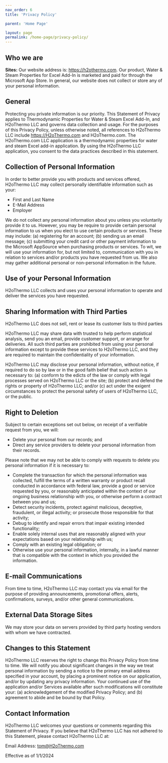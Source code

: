 ```yaml
---
nav_order: 6
title: 'Privacy Policy'

parent: 'Home Page'

layout: page
permalink: /home-page/privacy-policy/
---
```


## Who we are

**Sites:** Our website address is: https://h2othermo.com. Our product, Water &amp; Steam Properties for Excel Add-In is marketed and paid for through the Microsoft App Store. In general, our website does not collect or store any of your personal information.

## General

Protecting you private information is our priority. This Statement of Privacy applies to Thermodynamic Properties for Water &amp; Steam Excel Add-In, and H2oThermo LLC and governs data collection and usage. For the purposes of this Privacy Policy, unless otherwise noted, all references to H2oThermo LLC include https://H2oThermo.com and H2oThermo.com. The H2oThermo.com LLC application is a thermodynamic properties for water and steam Excel add-in application. By using the H2oThermo LLC application, you consent to the data practices described in this statement.

## Collection of Personal Information

In order to better provide you with products and services offered, H2oThermo LLC may collect personally identifiable information such as your:

- First and Last Name
- E-Mail Address
- Employer

We do not collect any personal information about you unless you voluntarily provide it to us. However, you may be require to provide certain personal information to us when you elect to use certain products or services. These may include: (a) registering for an account; (b) sending us an email message; (c) submitting your credit card or other payment information to the Microsoft AppSource when purchasing products or services. To wit, we will use your information for, but not limited to, communication with you in relation to services and/or products you have requested from us. We also may gather additional personal or non-personal information in the future.

## Use of your Personal Information

H2oThermo LLC collects and uses your personal information to operate and deliver the services you have requested.

## Sharing Information with Third Parties

H2oThermo LLC does not sell, rent or lease its customer lists to third parties

H2oThermo LLC may share data with trusted to help perform statistical analysis, send you an email, provide customer support, or arrange for deliveries. All such third parties are prohibited from using your personal information except to provide these services to H2oThermo LLC, and they are required to maintain the confidentiality of your information.

H2oThermo LLC may disclose your personal information, without notice, if required to do so by law or in the good faith belief that such action is necessary to: (a) conform to the edicts of the law or comply with legal processes served on H2oThermo LLC or the site; (b) protect and defend the rights or property of H2oThermo LLC; and/or (c) act under the exigent circumstances to protect the personal safety of users of H2oThermo LLC, or the public.

## Right to Deletion

Subject to certain exceptions set out below, on receipt of a verifiable request from you, we will:

- Delete your personal from our records; and
- Direct any service providers to delete your personal information from their records.

Please note that we may not be able to comply with requests to delete you personal information if it is necessary to:

- Complete the transaction for which the personal information was collected, fulfill the terms of a written warranty or product recall conducted in accordance with federal law, provide a good or service requested by you, or reasonably anticipated within the context of our ongoing business relationship with you, or otherwise perform a contract between you and us;
- Detect security incidents, protect against malicious, deceptive, fraudulent, or illegal activity; or prosecute those responsible for that activity;
- Debug to identify and repair errors that impair existing intended functionality;
- Enable solely internal uses that are reasonably aligned with your expectations based on your relationship with us;
- Comply with an existing legal obligation; or
- Otherwise use your personal information, internally, in a lawful manner that is compatible with the context in which you provided the information.

## E-mail Communications

From time to time, H2oThermo LLC may contact you via email for the purpose of providing announcements, promotional offers, alerts, confirmations, surveys, and/or other general communications.

## External Data Storage Sites

We may store your data on servers provided by third party hosting vendors with whom we have contracted.

## Changes to this Statement

H2oThermo LLC reserves the right to change this Privacy Policy from time to time. We will notify you about significant changes in the way we treat personal information by sending a notice to the primary email address specified in your account, by placing a prominent notice on our application, and/or by updating any privacy information. Your continued use of the application and/or Services available after such modifications will constitute your: (a) acknowledgement of the modified Privacy Policy; and (b) agreement to abide and be bound by that Policy.

## Contact Information

H2oThermo LLC welcomes your questions or comments regarding this Statement of Privacy. If you believe that H2oThermo LLC has not adhered to this Statement, please contact H2oThermo LLC at:

Email Address: tom@H2oThermo.com

Effective as of 1/1/2024